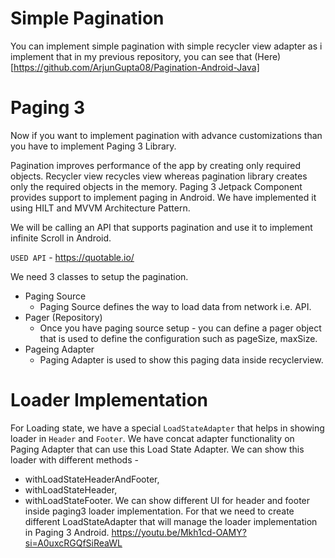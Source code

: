 # Simple Pagination
You can implement simple pagination with simple recycler view adapter as i implement that in my previous repository, you can see that (Here)[https://github.com/ArjunGupta08/Pagination-Android-Java]

# Paging 3
Now if you want to implement pagination with advance customizations than you have to implement Paging 3 Library.

Pagination improves performance of the app by creating only required objects. Recycler view recycles view whereas pagination library creates only the required objects in the memory. Paging 3 Jetpack Component provides support to implement paging in Android. We have implemented it using HILT and MVVM Architecture Pattern.

We will be calling an API that supports pagination and use it to implement infinite Scroll in Android. 

` USED API ` - https://quotable.io/

We need 3 classes to setup the pagination.
 - Paging Source
   - Paging Source defines the way to load data from network i.e. API.
 - Pager (Repository)
   - Once you have paging source setup - you can define a pager object that is used to define the configuration such as pageSize, maxSize.
 - Pageing Adapter
   - Paging Adapter is used to show this paging data inside recyclerview.

# Loader Implementation
For Loading state, we have a special ` LoadStateAdapter ` that helps in showing loader in ` Header ` and ` Footer `. We have concat adapter functionality on Paging Adapter that can use this Load State Adapter. We can show this loader with different methods - 
  - withLoadStateHeaderAndFooter,
  - withLoadStateHeader,
  - withLoadStateFooter. 
We can show different UI for header and footer inside paging3 loader implementation. For that we need to create different LoadStateAdapter that will manage the loader implementation in Paging 3 Android. 
https://youtu.be/Mkh1cd-OAMY?si=A0uxcRGQfSiReaWL
